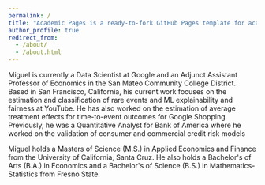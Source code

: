 ```yaml
---
permalink: /
title: "Academic Pages is a ready-to-fork GitHub Pages template for academic personal websites"
author_profile: true
redirect_from: 
  - /about/
  - /about.html
---
```


Miguel is currently a Data Scientist at Google and an Adjunct Assistant Professor of Economics in the San Mateo Community College District. Based in San Francisco, California, his current work focuses on the estimation and classification of rare events and ML explainability and fairness at YouTube. He has also worked on the estimation of average treatment effects for time-to-event outcomes for Google Shopping. Previously, he was a Quantitative Analyst for Bank of America where he worked on the validation of consumer and commercial credit risk models

Miguel holds a Masters of Science (M.S.) in Applied Economics and Finance from the University of California, Santa Cruz. He also holds a Bachelor's of Arts (B.A.) in Economics and a Bachelor's of Science (B.S.) in Mathematics-Statistics from Fresno State.
